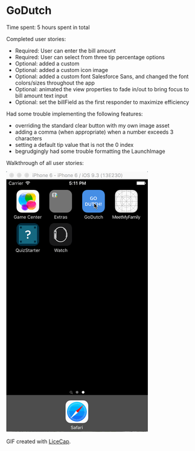 # GoDutch

Time spent: 5 hours spent in total

Completed user stories:

- Required: User can enter the bill amount
- Required: User can select from three tip percentage options
- Optional: added a custom 
- Optional: added a custom icon image
- Optional: added a custom font Salesforce Sans, and changed the font colors/sizes throughout the app
- Optional: animated the view properties to fade in/out to bring focus to bill amount text input
- Optional: set the billField as the first responder to maximize efficiency 
 
Had some trouble implementing the following features:
- overriding the standard clear button with my own image asset
- adding a comma (when appropriate) when a number exceeds 3 characters
- setting a default tip value that is not the 0 index
- begrudgingly had some trouble formatting the LaunchImage

Walkthrough of all user stories:

<img src='GoDutchDemo.gif' title='Demo' width='' alt='Demo' />

GIF created with [LiceCap](http://www.cockos.com/licecap/).

